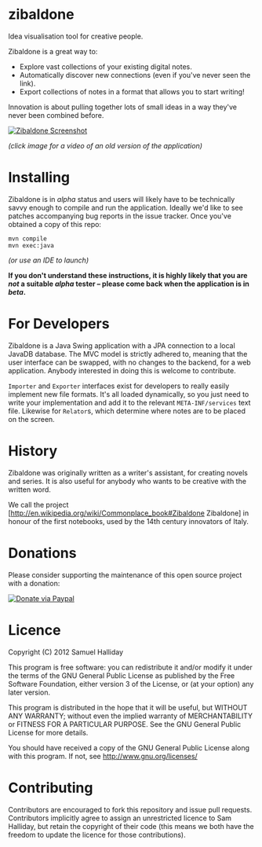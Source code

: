 zibaldone
=========

Idea visualisation tool for creative people.

Zibaldone is a great way to:

  * Explore vast collections of your existing digital notes.
  * Automatically discover new connections (even if you've never seen the link).
  * Export collections of notes in a format that allows you to start writing!

  Innovation is about pulling together lots of small ideas in a way they've never been combined before.


[![Zibaldone Screenshot](http://i47.tinypic.com/2jch302.jpg)](http://www.youtube.com/watch?v=Hx7cokXB9hM)

*(click image for a video of an old version of the application)*


Installing
==========

Zibaldone is in *alpha* status and users will likely have to be technically savvy enough to compile and run the application. Ideally we'd like to see patches accompanying bug reports in the issue tracker. Once you've obtained a copy of this repo:

```
mvn compile
mvn exec:java
```

*(or use an IDE to launch)*

**If you don't understand these instructions, it is highly likely that you are *not* a suitable *alpha* tester – please come back when the application is in *beta*.**

For Developers
==============

Zibaldone is a Java Swing application with a JPA connection to a local JavaDB database. The MVC model is strictly adhered to, meaning that the user interface can be swapped, with no changes to the backend, for a web application. Anybody interested in doing this is welcome to contribute.

`Importer` and `Exporter` interfaces exist for developers to really easily implement new file formats. It's all loaded dynamically, so you just need to write your implementation and add it to the relevant `META-INF/services` text file. Likewise for `Relator`s, which determine where notes are to be placed on the screen.

History
=======

Zibaldone was originally written as a writer's assistant, for creating novels and series. It is also useful for anybody who wants to be creative with the written word. 

We call the project [http://en.wikipedia.org/wiki/Commonplace_book#Zibaldone Zibaldone] in honour of the first notebooks, used by the 14th century innovators of Italy.

Donations
=========

Please consider supporting the maintenance of this open source project with a donation:

[![Donate via Paypal](https://www.paypal.com/en_US/i/btn/btn_donateCC_LG.gif)](https://www.paypal.com/cgi-bin/webscr?cmd=_donations&business=B2HW5ATB8C3QW&lc=GB&item_name=zibaldone&currency_code=GBP&bn=PP%2dDonationsBF%3abtn_donateCC_LG%2egif%3aNonHosted)


Licence
=======

Copyright (C) 2012 Samuel Halliday

This program is free software: you can redistribute it and/or modify
it under the terms of the GNU General Public License as published by
the Free Software Foundation, either version 3 of the License, or
(at your option) any later version.

This program is distributed in the hope that it will be useful,
but WITHOUT ANY WARRANTY; without even the implied warranty of
MERCHANTABILITY or FITNESS FOR A PARTICULAR PURPOSE. See the
GNU General Public License for more details.

You should have received a copy of the GNU General Public License
along with this program. If not, see http://www.gnu.org/licenses/


Contributing
============

Contributors are encouraged to fork this repository and issue pull
requests. Contributors implicitly agree to assign an unrestricted licence
to Sam Halliday, but retain the copyright of their code (this means
we both have the freedom to update the licence for those contributions).
